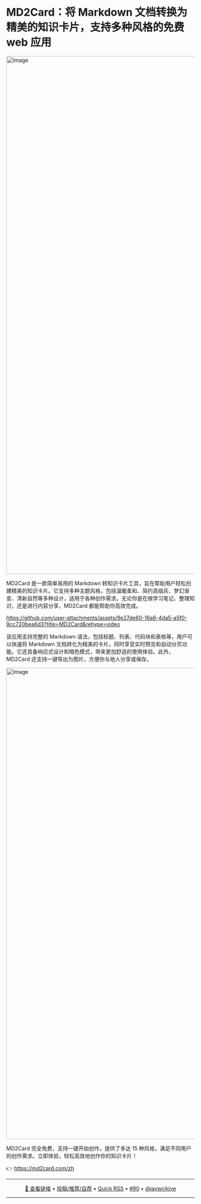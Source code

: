 MD2Card：将 Markdown 文档转换为精美的知识卡片，支持多种风格的免费 web 应用
===

<img width="1379" alt="Image" src="https://github.com/user-attachments/assets/f56a7986-c6d7-459e-bf48-d1dd770bac08" />

MD2Card 是一款简单易用的 Markdown 转知识卡片工具，旨在帮助用户轻松创建精美的知识卡片。它支持多种主题风格，包括温暖柔和、简约高级灰、梦幻渐变、清新自然等多种设计，适用于各种创作需求。无论你是在做学习笔记、整理知识，还是进行内容分享，MD2Card 都能帮助你高效完成。

https://github.com/user-attachments/assets/9e27de60-16a6-4da5-a5f0-9cc720bea6d3?title=MD2Card&rehype=video

该应用支持完整的 Markdown 语法，包括标题、列表、代码块和表格等，用户可以快速将 Markdown 文档转化为精美的卡片，同时享受实时预览和自动分页功能。它还具备响应式设计和暗色模式，带来更加舒适的使用体验。此外，MD2Card 还支持一键导出为图片，方便你与他人分享或保存。

<img width="1255" alt="Image" src="https://github.com/user-attachments/assets/711b4c3e-3832-4f31-a076-925d3300409c" />

MD2Card 完全免费，支持一键开始创作，提供了多达 15 种风格，满足不同用户的创作需求。立即体验，轻松高效地创作你的知识卡片！

👉 https://md2card.com/zh

---

<p align="center">
<a href="https://md2card.com/zh" target="_blank">🔗 查看链接</a> • 
<a href="https://github.com/jaywcjlove/quick-rss/issues/new/choose" target="_blank">投稿/推荐/自荐</a> • 
<a href="https://wangchujiang.com/quick-rss/feeds/index.html" target="_blank">Quick RSS</a> • 
<a href="https://github.com/jaywcjlove/quick-rss/issues/90" target="_blank">#90</a> • 
<a href="https://github.com/jaywcjlove" target="_blank">@jaywcjlove</a>
</p>

---
    